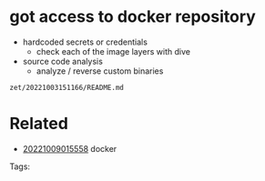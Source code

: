 # got access to docker repository
- hardcoded secrets or credentials
  - check each of the image layers with dive
- source code analysis
  - analyze / reverse custom binaries

` zet/20221003151166/README.md `

# Related

- [20221009015558](/zet/20221009015558/README.md) docker

Tags:

    
